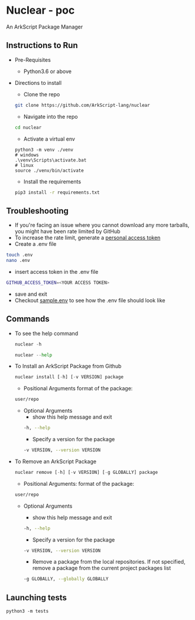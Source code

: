 # Nuclear - poc

An ArkScript Package Manager

## Instructions to Run

* Pre-Requisites
    - Python3.6 or above

* Directions to install
    - Clone the repo
    ```bash
    git clone https://github.com/ArkScript-lang/nuclear
    ```
    - Navigate into the repo
    ```bash
    cd nuclear
    ```
    - Activate a virtual env
    ```shell
    python3 -m venv ./venv
    # windows
    .\venv\Scripts\activate.bat
    # linux
    source ./venv/bin/activate
    ```
    - Install the requirements 
    ```bash
    pip3 install -r requirements.txt
    ```

## Troubleshooting

* If you're facing an issue where you cannot download any more tarballs, you might have been rate limited by GitHub
* To increase the rate limit, generate a [personal access token](https://github.com/settings/tokens)
* Create a .env file
```bash
touch .env
nano .env
```
* insert access token in the .env file
```bash
GITHUB_ACCESS_TOKEN=<YOUR ACCESS TOKEN>
```
* save and exit
* Checkout [sample.env](./sample.env) to see how the .env file should look like

## Commands

* To see the help command

    ```python
    nuclear -h
    ```

    ```python
    nuclear --help
    ```

* To Install an ArkScript Package from Github
    ```python
    nuclear install [-h] [-v VERSION] package
    ```
    - Positional Arguments
    format of the package: 
    ```bash
    user/repo
    ```
    - Optional Arguments
        - show this help message and exit
        ```bash
        -h, --help            
        ```
        - Specify a version for the package
        ```bash
        -v VERSION, --version VERSION
        ```

* To Remove an ArkScript Package
    ```python
    nuclear remove [-h] [-v VERSION] [-g GLOBALLY] package
    ```
    - Positional Arguments:
    format of the package: 
    ```bash
    user/repo
    ```
    - Optional Arguments

        - show this help message and exit
        ```bash
        -h, --help            
        ```
        - Specify a version for the package
        ```bash
        -v VERSION, --version VERSION
        ```
        - Remove a package from the local repositories. If not specified, remove a package from the current project packages list
        ```bash
        -g GLOBALLY, --globally GLOBALLY
        ```




## Launching tests

```shell
python3 -m tests
```